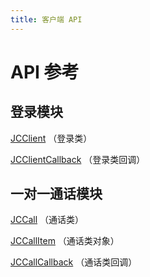```yaml
---
title: 客户端 API
---
```

# API 参考

## 登录模块

[JCClient](https://developer.juphoon.com/portal/reference/V2.1/ios/Classes/JCClient.html)
（登录类）

[JCClientCallback](https://developer.juphoon.com/portal/reference/V2.1/ios/Protocols/JCClientCallback.html)
（登录类回调）

## 一对一通话模块

[JCCall](https://developer.juphoon.com/portal/reference/V2.1/ios/Classes/JCCall.html)
（通话类）

[JCCallItem](https://developer.juphoon.com/portal/reference/V2.1/ios/Classes/JCCallItem.html)
（通话类对象）

[JCCallCallback](https://developer.juphoon.com/portal/reference/V2.1/ios/Protocols/JCCallCallback.html)
（通话类回调）
